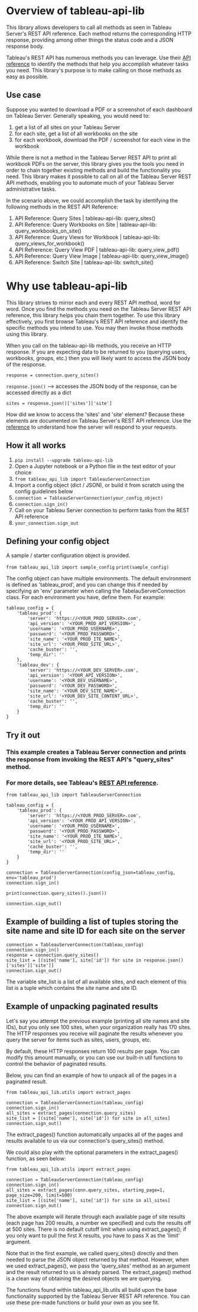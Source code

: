 # Overview of tableau-api-lib

This library allows developers to call all methods as seen in Tableau Server's REST API reference.
Each method returns the corresponding HTTP response, providing among other things the status code and a JSON response body.

Tableau's REST API has numerous methods you can leverage. Use their [API reference](https://help.tableau.com/current/api/rest_api/en-us/REST/rest_api_ref.htm) to identify the methods that help you accomplish whatever tasks you need. This library's purpose is to make calling on those methods as easy as possible.

## Use case

Suppose you wanted to download a PDF or a screenshot of each dashboard on Tableau Server. Generally speaking, you would need to:
1. get a list of all sites on your Tableau Server
2. for each site, get a list of all workbooks on the site
3. for each workbook, download the PDF / screenshot for each view in the workbook

While there is not a method in the Tableau Server REST API to print all workbook PDFs on the server, this library gives you the tools you need in order to chain together existing methods and build the functionality you need. This library makes it possible to call on all of the Tableau Server REST API methods, enabling you to automate much of your Tableau Server administrative tasks.

In the scenario above, we could accomplish the task by identifying the following methods in the REST API Reference:
1. API Reference: Query Sites  |  tableau-api-lib: query_sites()
2. API Reference: Query Workbooks on Site | tableau-api-lib: query_workbooks_on_site()
3. API Reference: Query Views for Workbook | tableau-api-lib: query_views_for_workbook()
4. API Refrerence: Query View PDF | tableau-api-lib: query_view_pdf()
5. API Reference: Query View Image | tableau-api-lib: query_view_image()
6. API Reference: Switch Site | tableau-api-lib: switch_site()

# Why use tableau-api-lib

This library strives to mirror each and every REST API method, word for word. Once you find the methods you need on the Tableau Server REST API reference, this library helps you chain them together. To use this library effectively, you first browse Tableau's REST API reference and identify the specific methods you intend to use. You may then invoke those methods using this library.

When you call on the tableau-api-lib methods, you receive an HTTP response. If you are expecting data to be returned to you (querying users, workbooks, groups, etc.) then you will likely want to access the JSON body of the response. 

``response = connection.query_sites()``

``response.json()``  --> accesses the JSON body of the response, can be accessed directly as a dict

``sites = response.json()['sites']['site']``

How did we know to access the 'sites' and 'site' element? Because these elements are documented on Tableau Server's REST API reference. Use the [reference](https://help.tableau.com/current/api/rest_api/en-us/REST/rest_api_ref.htm) to understand how the server will respond to your requests.

## How it all works

1. ``pip install --upgrade tableau-api-lib``
2. Open a Jupyter notebook or a Python file in the text editor of your choice
3. ``from tableau_api_lib import TableauServerConnection``
4. Import a config object (dict / JSON), or build it from scratch using the config guidelines below
5. ``connection = TableauServerConnection(your_config_object)``
6. ``connection.sign_in()``
7. Call on your Tableau Server connection to perform tasks from the REST API reference
8. ``your_connection.sign_out``

## Defining your config object

A sample / starter configuration object is provided.

``from tableau_api_lib import sample_config``
``print(sample_config)``

The config object can have multiple environments. The default environment is defined as 'tableau_prod', and you can change this if needed by specifying an 'env' parameter when calling the TabelauServerConnection class.
For each environment you have, define them. For example:

    tableau_config = {
        'tableau_prod': {
            'server': 'https://<YOUR_PROD_SERVER>.com',
            'api_version': '<YOUR_PROD_API_VERSION>',
            'username': '<YOUR_PROD_USERNAME>',
            'password': '<YOUR_PROD_PASSWORD>',
            'site_name': '<YOUR_PROD_ITE_NAME>',
            'site_url': '<YOUR_PROD_SITE_URL>',
            'cache_buster': '',
            'temp_dir': ''
        },
        'tableau_dev': {
            'server': 'https://<YOUR_DEV_SERVER>.com',
            'api_version': '<YOUR_API_VERSION>',
            'username': '<YOUR_DEV_USERNAME>',
            'password': '<YOUR_DEV_PASSWORD>',
            'site_name': '<YOUR_DEV_SITE_NAME>',
            'site_url': '<YOUR_DEV_SITE_CONTENT_URL>',
            'cache_buster': '',
            'temp_dir': ''
        }
    }

## Try it out
### This example creates a Tableau Server connection and prints the response from invoking the REST API's "query_sites" method.
### For more details, see Tableau's [REST API reference](https://help.tableau.com/current/api/rest_api/en-us/REST/rest_api_ref.htm#query_sites).

    from tableau_api_lib import TableauServerConnection
        
    tableau_config = {
        'tableau_prod': {
            'server': 'https://<YOUR_PROD_SERVER>.com',
            'api_version': '<YOUR_PROD_API_VERSION>',
            'username': '<YOUR_PROD_USERNAME>',
            'password': '<YOUR_PROD_PASSWORD>',
            'site_name': '<YOUR_PROD_ITE_NAME>',
            'site_url': '<YOUR_PROD_SITE_URL>',
            'cache_buster': '',
            'temp_dir': ''
        }
    }
        
    connection = TableauServerConnection(config_json=tableau_config, env='tableau_prod')
    connection.sign_in()
    
    print(connection.query_sites().json())
    
    connection.sign_out()

## Example of building a list of tuples storing the site name and site ID for each site on the server

    connection = TableauServerConnection(tableau_config)
    connection.sign_in()
    response = connection.query_sites()
    site_list = [(site['name'], site['id']) for site in response.json()['sites']['site']]
    connection.sign_out()
    
The variable site_list is a list of all available sites, and each element of this list is a tuple which contains the site name and site ID.


## Example of unpacking paginated results

Let's say you attempt the previous example (printing all site names and site IDs), but you only see 100 sites, when your organization really has 170 sites. 
The HTTP responses you receive will paginate the results whenever you query the server for items such as sites, users, groups, etc.

By default, these HTTP responses return 100 results per page. You can modify this amount manually, or you can use our built-in util functions
to control the behavior of paginated results.

Below, you can find an example of how to unpack all of the pages in a paginated result.

    from tableau_api_lib.utils import extract_pages
    
    connection = TableauServerConnection(tableau_config)
    connection.sign_in()
    all_sites = extract_pages(connection.query_sites)
    site_list = [(site['name'], site['id']) for site in all_sites]
    connection.sign_out()
    
The extract_pages() function automatically unpacks all of the pages and results available to us via our connection's query_sites() method.

We could also play with the optional parameters in the extract_pages() function, as seen below:

    from tableau_api_lib.utils import extract_pages
    
    connection = TableauServerConnection(tableau_config)
    connection.sign_in()
    all_sites = extract_pages(conn.query_sites, starting_page=1, page_size=200, limit=500)
    site_list = [(site['name'], site['id']) for site in all_sites]
    connection.sign_out()
    
The above example will iterate through each available page of site results (each page has 200 results, a number we specified) and cuts the results off at 500 sites.
There is no default cutoff limit when using extract_pages(); if you only want to pull the first X results, you have to pass X as the 'limit' argument.

Note that in the first example, we called query_sites() directly and then needed to parse the JSON object returned by that method.
However, when we used extract_pages(), we pass the 'query_sites' method as an argument and the result returned to us is already parsed. The extract_pages() method is a clean way of obtaining the desired objects we are querying.

The functions found within tableau_api_lib.utils all build upon the base functionality supported by the Tableau Server REST API reference. You can use these pre-made functions or build your own as you see fit.